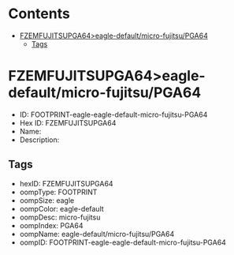 



Contents
========

* [FZEMFUJITSUPGA64>eagle-default/micro-fujitsu/PGA64](#fzemfujitsupga64eagle-defaultmicro-fujitsupga64)
	* [Tags](#tags)

# FZEMFUJITSUPGA64>eagle-default/micro-fujitsu/PGA64

- ID: FOOTPRINT-eagle-eagle-default-micro-fujitsu-PGA64
- Hex ID: FZEMFUJITSUPGA64
- Name: 
- Description: 

## Tags

- hexID: FZEMFUJITSUPGA64
- oompType: FOOTPRINT
- oompSize: eagle
- oompColor: eagle-default
- oompDesc: micro-fujitsu
- oompIndex: PGA64
- oompName: eagle-default/micro-fujitsu/PGA64
- oompID: FOOTPRINT-eagle-eagle-default-micro-fujitsu-PGA64
